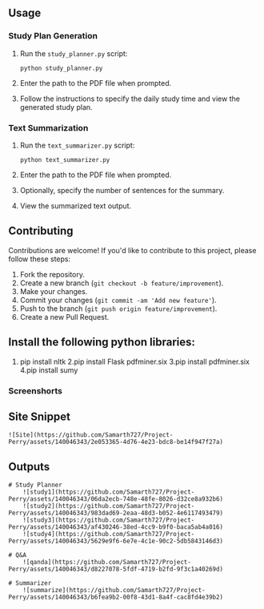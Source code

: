 ## Usage

### Study Plan Generation

  1. Run the `study_planner.py` script:
     ```
     python study_planner.py
     ```

  2. Enter the path to the PDF file when prompted.

  3. Follow the instructions to specify the daily study time and view the generated study plan.

### Text Summarization

  1. Run the `text_summarizer.py` script:
     ```
     python text_summarizer.py
     ```

  2. Enter the path to the PDF file when prompted.

  3. Optionally, specify the number of sentences for the summary.

  4. View the summarized text output.

## Contributing

Contributions are welcome! If you'd like to contribute to this project, please follow these steps:

  1. Fork the repository.
  2. Create a new branch (`git checkout -b feature/improvement`).
  3. Make your changes.
  4. Commit your changes (`git commit -am 'Add new feature'`).
  5. Push to the branch (`git push origin feature/improvement`).
  6. Create a new Pull Request.

## Install the following python libraries:
  1. pip install nltk
  2.pip install Flask pdfminer.six
  3.pip install pdfminer.six
  4.pip install sumy


### Screenshorts

## Site Snippet
	![Site](https://github.com/Samarth727/Project-Perry/assets/140046343/2e053365-4d76-4e23-bdc8-be14f947f27a)
 
## Outputs
	# Study Planner
 		![study1](https://github.com/Samarth727/Project-Perry/assets/140046343/06da2ecb-748e-48fe-8026-d32ce8a932b6)
   		![study2](https://github.com/Samarth727/Project-Perry/assets/140046343/983dad69-2eaa-48d3-b052-4e6117493479)
		![study3](https://github.com/Samarth727/Project-Perry/assets/140046343/af430246-38ed-4cc9-b9f0-baca5ab4a016)
		![study4](https://github.com/Samarth727/Project-Perry/assets/140046343/5629e9f6-6e7e-4c1e-90c2-5db5843146d3)

	# Q&A
 		![qanda](https://github.com/Samarth727/Project-Perry/assets/140046343/d8227078-5fdf-4719-b2fd-9f3c1a40269d)

 	# Summarizer
  		![summarize](https://github.com/Samarth727/Project-Perry/assets/140046343/b6fea9b2-00f8-43d1-8a4f-cac8fd4e39b2)
